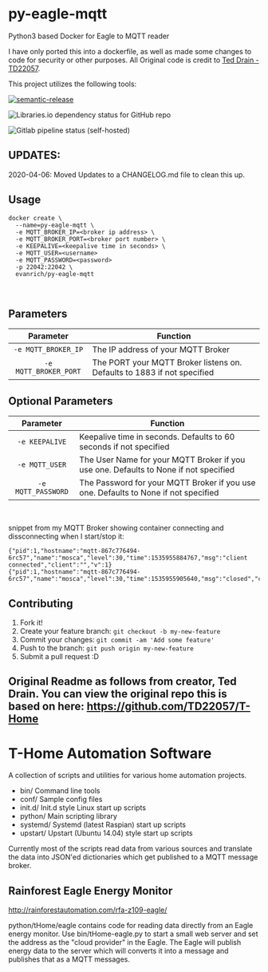 # py-eagle-mqtt

Python3 based Docker for Eagle to MQTT reader

I have only ported this into a dockerfile, as well as made some changes to code for security or other purposes. All Original code is credit to [Ted Drain - TD22057](https://github.com/TD22057/T-Home).

This project utilizes the following tools:

[![semantic-release](https://img.shields.io/badge/%20%20%F0%9F%93%A6%F0%9F%9A%80-semantic--release-e10079.svg)](https://github.com/semantic-release/semantic-release)

![Libraries.io dependency status for GitHub repo](https://img.shields.io/librariesio/github/evanrich/py-eagle-mqtt)

![Gitlab pipeline status (self-hosted)](https://img.shields.io/gitlab/pipeline/erichardson/py-eagle-mqtt/master?gitlab_url=https%3A%2F%2Fgitlab.evanrichardsonphotography.com)

## UPDATES:

2020-04-06: Moved Updates to a CHANGELOG.md file to clean this up.

## Usage

```
docker create \ 
  --name=py-eagle-mqtt \
  -e MQTT_BROKER_IP=<broker ip address> \
  -e MQTT_BROKER_PORT=<broker port number> \
  -e KEEPALIVE=<keepalive time in seconds> \
  -e MQTT_USER=<username>
  -e MQTT_PASSWORD=<password>
  -p 22042:22042 \
  evanrich/py-eagle-mqtt
```
&nbsp;

## Parameters

| Parameter | Function |
| :---: | --- |
| `-e MQTT_BROKER_IP` | The IP address of your MQTT Broker |
| `-e MQTT_BROKER_PORT` | The PORT your MQTT Broker listens on. Defaults to 1883 if not specified |

## Optional Parameters 
| Parameter | Function |
| :---: | --- |
| `-e KEEPALIVE` | Keepalive time in seconds. Defaults to 60 seconds if not specified |
| `-e MQTT_USER` | The User Name for your MQTT Broker if you use one. Defaults to None if not specified |
| `-e MQTT_PASSWORD` | The Password for your MQTT Broker if you use one. Defaults to None if not specified |

&nbsp;


snippet from my MQTT Broker showing container connecting and dissconnecting when I start/stop it:
```
{"pid":1,"hostname":"mqtt-867c776494-6rc57","name":"mosca","level":30,"time":1535955884767,"msg":"client connected","client":"","v":1}
{"pid":1,"hostname":"mqtt-867c776494-6rc57","name":"mosca","level":30,"time":1535955905640,"msg":"closed","client":"","v":1}
```

## Contributing

1. Fork it!
2. Create your feature branch: `git checkout -b my-new-feature`
3. Commit your changes: `git commit -am 'Add some feature'`
4. Push to the branch: `git push origin my-new-feature`
5. Submit a pull request :D



Original Readme as follows from creator, Ted Drain.  You can view the original repo this is based on here: https://github.com/TD22057/T-Home
---

T-Home Automation Software
==========================

A collection of scripts and utilities for various home automation projects.

- bin/  Command line tools
- conf/ Sample config files
- init.d/   Init.d style Linux start up scripts
- python/  Main scripting library
- systemd/  Systemd (latest Raspian) start up scripts
- upstart/  Upstart (Ubuntu 14.04) style start up scripts

Currently most of the scripts read data from various sources and
translate the data into JSON'ed dictionaries which get published to a
MQTT message broker.  


Rainforest Eagle Energy Monitor
-------------------------------

http://rainforestautomation.com/rfa-z109-eagle/

python/tHome/eagle contains code for reading data directly from an
Eagle energy monitor.  Use bin/tHome-eagle.py to start a small web
server and set the address as the "cloud provider" in the Eagle.  The
Eagle will publish energy data to the server which will converts it
into a message and publishes that as a MQTT messages.

